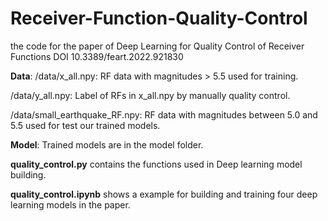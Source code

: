 # Receiver-Function-Quality-Control
the code for the paper of Deep Learning for Quality Control of Receiver Functions
DOI 10.3389/feart.2022.921830

**Data**:
/data/x_all.npy: RF data with magnitudes > 5.5 used for training.

/data/y_all.npy: Label of RFs in x_all.npy by manually quality control.

/data/small_earthquake_RF.npy: RF data with magnitudes between 5.0 and 5.5 used for test our trained models.

**Model**:
Trained models are in the model folder.


**quality_control.py** contains the functions used in Deep learning model building.

**quality_control.ipynb** shows a example for building and training four deep learning models in the paper.

